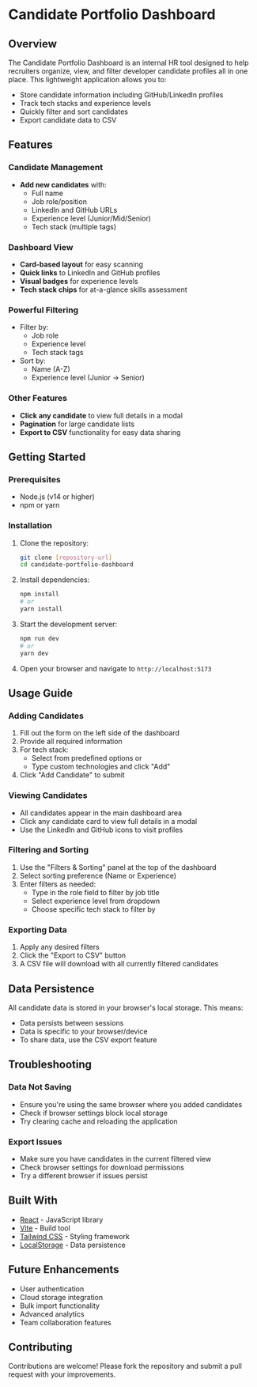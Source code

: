 # Candidate Portfolio Dashboard

## Overview

The Candidate Portfolio Dashboard is an internal HR tool designed to help recruiters organize, view, and filter developer candidate profiles all in one place. This lightweight application allows you to:

- Store candidate information including GitHub/LinkedIn profiles
- Track tech stacks and experience levels
- Quickly filter and sort candidates
- Export candidate data to CSV

## Features

### Candidate Management

- **Add new candidates** with:
  - Full name
  - Job role/position
  - LinkedIn and GitHub URLs
  - Experience level (Junior/Mid/Senior)
  - Tech stack (multiple tags)

### Dashboard View

- **Card-based layout** for easy scanning
- **Quick links** to LinkedIn and GitHub profiles
- **Visual badges** for experience levels
- **Tech stack chips** for at-a-glance skills assessment

### Powerful Filtering

- Filter by:
  - Job role
  - Experience level
  - Tech stack tags
- Sort by:
  - Name (A-Z)
  - Experience level (Junior → Senior)

### Other Features

- **Click any candidate** to view full details in a modal
- **Pagination** for large candidate lists
- **Export to CSV** functionality for easy data sharing

## Getting Started

### Prerequisites

- Node.js (v14 or higher)
- npm or yarn

### Installation

1. Clone the repository:

   ```bash
   git clone [repository-url]
   cd candidate-portfolio-dashboard
   ```

2. Install dependencies:

   ```bash
   npm install
   # or
   yarn install
   ```

3. Start the development server:

   ```bash
   npm run dev
   # or
   yarn dev
   ```

4. Open your browser and navigate to `http://localhost:5173`

## Usage Guide

### Adding Candidates

1. Fill out the form on the left side of the dashboard
2. Provide all required information
3. For tech stack:
   - Select from predefined options or
   - Type custom technologies and click "Add"
4. Click "Add Candidate" to submit

### Viewing Candidates

- All candidates appear in the main dashboard area
- Click any candidate card to view full details in a modal
- Use the LinkedIn and GitHub icons to visit profiles

### Filtering and Sorting

1. Use the "Filters & Sorting" panel at the top of the dashboard
2. Select sorting preference (Name or Experience)
3. Enter filters as needed:
   - Type in the role field to filter by job title
   - Select experience level from dropdown
   - Choose specific tech stack to filter by

### Exporting Data

1. Apply any desired filters
2. Click the "Export to CSV" button
3. A CSV file will download with all currently filtered candidates

## Data Persistence

All candidate data is stored in your browser's local storage. This means:

- Data persists between sessions
- Data is specific to your browser/device
- To share data, use the CSV export feature

## Troubleshooting

### Data Not Saving

- Ensure you're using the same browser where you added candidates
- Check if browser settings block local storage
- Try clearing cache and reloading the application

### Export Issues

- Make sure you have candidates in the current filtered view
- Check browser settings for download permissions
- Try a different browser if issues persist

## Built With

- [React](https://reactjs.org/) - JavaScript library
- [Vite](https://vitejs.dev/) - Build tool
- [Tailwind CSS](https://tailwindcss.com/) - Styling framework
- [LocalStorage](https://developer.mozilla.org/en-US/docs/Web/API/Window/localStorage) - Data persistence

## Future Enhancements

- User authentication
- Cloud storage integration
- Bulk import functionality
- Advanced analytics
- Team collaboration features

## Contributing

Contributions are welcome! Please fork the repository and submit a pull request with your improvements.
